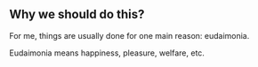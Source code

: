 ## Why we should do this?

For me, things are usually done for one main reason: eudaimonia.

Eudaimonia means happiness, pleasure, welfare, etc.


